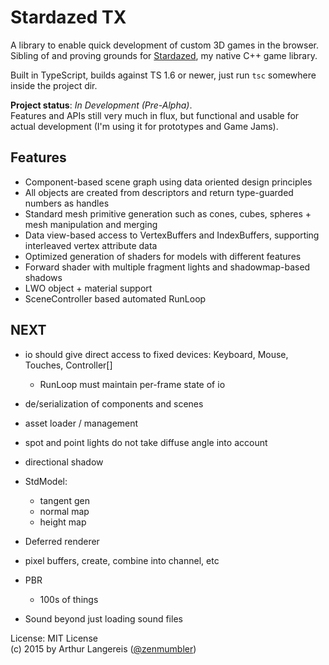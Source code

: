 # Stardazed TX

A library to enable quick development of custom 3D games in the browser.<br>
Sibling of and proving grounds for [Stardazed](https://github.com/zenmumbler/stardazed), my native C++ game library.

Built in TypeScript, builds against TS 1.6 or newer, just run `tsc` somewhere inside the project dir.

**Project status**: *In Development (Pre-Alpha)*.<br>
Features and APIs still very much in flux, but functional and usable for actual development
(I'm using it for prototypes and Game Jams).


Features
--------

- Component-based scene graph using data oriented design principles
- All objects are created from descriptors and return type-guarded numbers as handles
- Standard mesh primitive generation such as cones, cubes, spheres + mesh manipulation and merging
- Data view-based access to VertexBuffers and IndexBuffers, supporting interleaved vertex attribute data
- Optimized generation of shaders for models with different features
- Forward shader with multiple fragment lights and shadowmap-based shadows
- LWO object + material support
- SceneController based automated RunLoop

NEXT
----

- io should give direct access to fixed devices: Keyboard, Mouse, Touches, Controller[]
	- RunLoop must maintain per-frame state of io

- de/serialization of components and scenes

- asset loader / management

- spot and point lights do not take diffuse angle into account
- directional shadow

- StdModel:
	- tangent gen
	- normal map
	- height map

- Deferred renderer

- pixel buffers, create, combine into channel, etc

- PBR
	- 100s of things

- Sound beyond just loading sound files


License: MIT License<br>
(c) 2015 by Arthur Langereis ([@zenmumbler](https://twitter.com/zenmumbler))
